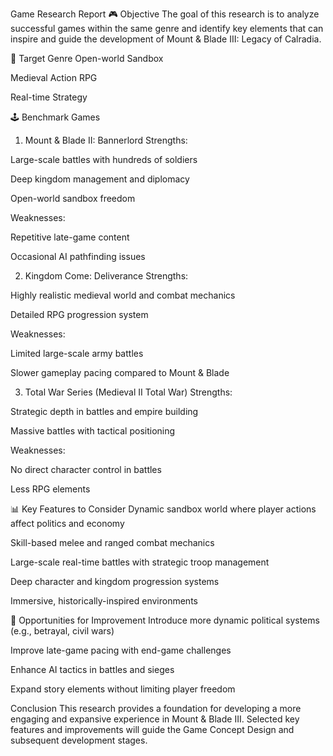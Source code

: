 Game Research Report
🎮 Objective
The goal of this research is to analyze successful games within the same genre and identify key elements that can inspire and guide the development of Mount & Blade III: Legacy of Calradia.

🧩 Target Genre
Open-world Sandbox

Medieval Action RPG

Real-time Strategy

🕹 Benchmark Games
1. Mount & Blade II: Bannerlord
Strengths:

Large-scale battles with hundreds of soldiers

Deep kingdom management and diplomacy

Open-world sandbox freedom

Weaknesses:

Repetitive late-game content

Occasional AI pathfinding issues

2. Kingdom Come: Deliverance
Strengths:

Highly realistic medieval world and combat mechanics

Detailed RPG progression system

Weaknesses:

Limited large-scale army battles

Slower gameplay pacing compared to Mount & Blade

3. Total War Series (Medieval II Total War)
Strengths:

Strategic depth in battles and empire building

Massive battles with tactical positioning

Weaknesses:

No direct character control in battles

Less RPG elements

📊 Key Features to Consider
Dynamic sandbox world where player actions affect politics and economy

Skill-based melee and ranged combat mechanics

Large-scale real-time battles with strategic troop management

Deep character and kingdom progression systems

Immersive, historically-inspired environments

🎯 Opportunities for Improvement
Introduce more dynamic political systems (e.g., betrayal, civil wars)

Improve late-game pacing with end-game challenges

Enhance AI tactics in battles and sieges

Expand story elements without limiting player freedom

Conclusion
This research provides a foundation for developing a more engaging and expansive experience in Mount & Blade III. Selected key features and improvements will guide the Game Concept Design and subsequent development stages.
